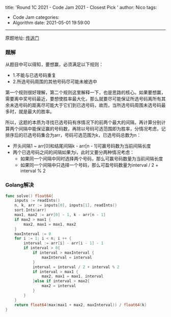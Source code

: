 title: 'Round 1C 2021 - Code Jam 2021 -  Closest Pick '
author: Nico
tags:
  - Code Jam
categories:
  - Algorithm
date: 2021-05-01 19:59:00
---
原题地址: [传送门](https://codingcompetitions.withgoogle.com/codejam/round/00000000004362d7/00000000007c0f00#problem)

### 题解
从题目中可以得知，要想赢，必须满足以下规则：
 - 1.不能与已选号码重复
 - 2.所选号码周围的其他号码尽可能未被选中

第一个规则很好理解，第二个规则这里解释一下，也是思路的核心。如果要想赢，需要离中奖号码最近，要想使胜率最大化，那么就要尽可能保证所选号码离所有其余未选号码的距离尽可能大于它们到已选号码，故而，当所选号码周围未选号码最多时，就是最大的胜率。

所以，这题的本质为寻找已选号码有序情况下的前两个最大的间隔，再计算分别计算两个间隔中能保证赢的号码数，再除以号码可选范围即为胜率，分情况考虑，记排序后的已选号码集合为arr，号码可选范围为k，已选号码总数为n：
 - 开头间隔1 ~ arr[0]和结尾间隔k - arr[n - 1]可赢号码数为当前间隔长度
 - 两个已选号码之间的间隔如果为i，此时又要分两种情况考虑：
   - 如果同一个间隔中同时选择两个号码，那么可赢号码数量为当前间隔长度
   - 如果同一个间隔中只选择一个号码，那么可盈号码数量为interval / 2 + interval % 2

### Golang解决
```go
func solve() float64{
	inputs := readInts()
	n, k, arr := inputs[0], inputs[1], readInts()
	sort.Ints(arr)
	max1, max2 := arr[0] - 1, k - arr[n - 1]
	if max2 > max1 {
		max2, max1 = max1, max2
	}
	maxInterval := 0
	for i := 1; i < n; i ++ {
		interval := arr[i] - arr[i - 1] - 1
		if interval > 0{
			if interval > maxInterval {
				maxInterval = interval
			}
			interval = interval / 2 + interval % 2
			if interval > max1 {
				max2, max1 = max1, interval
			}else if interval > max2{
				max2 = interval
			}
		}
	}
	return float64(max(max1 + max2, maxInterval)) / float64(k)
}
```